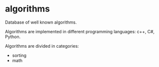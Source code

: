 # algorithms

Database of well known algorithms.

Algorithms are implemented in different programming languages: c++, C#, Python.

Algorithms are divided in categories:

- sorting
- math
